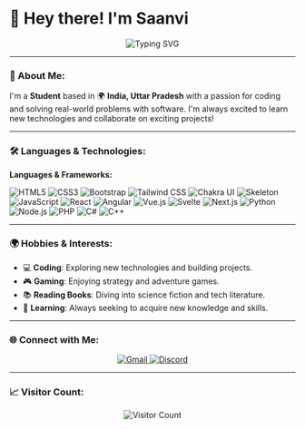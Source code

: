 # 👋 Hey there! I'm Saanvi

<p align="center">
  <img src="https://readme-typing-svg.herokuapp.com?size=30&duration=5000&color=29D102&center=true&lines=Full+Stack+Developer;Front+End+Developer;Open+Source+Contributor;Tech+Enthusiast;Learning+New+Things" alt="Typing SVG">
</p>

---

### 💫 About Me:

I'm a **Student** based in 🌍 **India, Uttar Pradesh** with a passion for coding and solving real-world problems with software. I'm always excited to learn new technologies and collaborate on exciting projects!

---

### 🛠️ Languages & Technologies:

**Languages & Frameworks:**
  
![HTML5](https://img.shields.io/badge/-HTML5-E34F26?style=flat-square&logo=html5&logoColor=white)
![CSS3](https://img.shields.io/badge/-CSS3-1572B6?style=flat-square&logo=css3&logoColor=white)
![Bootstrap](https://img.shields.io/badge/-Bootstrap-563D7C?style=flat-square&logo=bootstrap&logoColor=white)
![Tailwind CSS](https://img.shields.io/badge/-TailwindCSS-38B2AC?style=flat-square&logo=tailwind-css&logoColor=white)
![Chakra UI](https://img.shields.io/badge/-ChakraUI-319795?style=flat-square&logo=chakraui&logoColor=white)
![Skeleton](https://img.shields.io/badge/-Skeleton-C0C0C0?style=flat-square&logoColor=white)
![JavaScript](https://img.shields.io/badge/-JavaScript-F7DF1E?style=flat-square&logo=javascript&logoColor=black)
![React](https://img.shields.io/badge/-React-61DAFB?style=flat-square&logo=react&logoColor=black)
![Angular](https://img.shields.io/badge/-Angular-DD0031?style=flat-square&logo=angular&logoColor=white)
![Vue.js](https://img.shields.io/badge/-Vue.js-4FC08D?style=flat-square&logo=vue.js&logoColor=white)
![Svelte](https://img.shields.io/badge/-Svelte-FF3E00?style=flat-square&logo=svelte&logoColor=white)
![Next.js](https://img.shields.io/badge/-Next.js-000000?style=flat-square&logo=next.js&logoColor=white)
![Python](https://img.shields.io/badge/-Python-3776AB?style=flat-square&logo=python&logoColor=white)
![Node.js](https://img.shields.io/badge/-Node.js-339933?style=flat-square&logo=node.js&logoColor=white)
![PHP](https://img.shields.io/badge/-PHP-777BB4?style=flat-square&logo=php&logoColor=white)
![C#](https://img.shields.io/badge/-C%23-239120?style=flat-square&logo=c-sharp&logoColor=white)
![C++](https://img.shields.io/badge/-C++-00599C?style=flat-square&logo=c%2B%2B&logoColor=white)

---
### 🌍 Hobbies & Interests:

- 💻 **Coding**: Exploring new technologies and building projects.
- 🎮 **Gaming**: Enjoying strategy and adventure games.
- 📚 **Reading Books**: Diving into science fiction and tech literature.
- 📖 **Learning**: Always seeking to acquire new knowledge and skills.

---

### 🌐 Connect with Me:

<p align="center">
  <a href="mailto:saanvi.professional99@gmail.com">
    <img src="https://img.shields.io/badge/Gmail-%23D14836.svg?style=for-the-badge&logo=gmail&logoColor=white" alt="Gmail"/>
  </a>
  <a href="https://discordapp.com/users/saanvi_7745_20497">
    <img src="https://img.shields.io/badge/Discord-%237289DA.svg?style=for-the-badge&logo=discord&logoColor=white" alt="Discord"/>
  </a>
</p>

---

### 📈 Visitor Count:

<p align="center">
  <img src="https://profile-counter.glitch.me/your-username/count.svg" alt="Visitor Count" />
</p>
